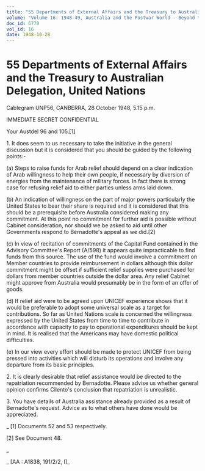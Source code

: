 ```yaml
---
title: "55 Departments of External Affairs and the Treasury to Australian Delegation, United Nations"
volume: "Volume 16: 1948-49, Australia and the Postwar World - Beyond the Region"
doc_id: 6770
vol_id: 16
date: 1948-10-28
---
```


# 55 Departments of External Affairs and the Treasury to Australian Delegation, United Nations

Cablegram UNP56, CANBERRA, 28 October 1948, 5.15 p.m.

IMMEDIATE SECRET CONFIDENTIAL

Your Austdel 96 and 105.[1]

1\. It does seem to us necessary to take the initiative in the general discussion but it is considered that you should be guided by the following points:-

(a) Steps to raise funds for Arab relief should depend on a clear indication of Arab willingness to help their own people, if necessary by diversion of energies from the maintenance of military forces. In fact there is strong case for refusing relief aid to either parties unless arms laid down.

(b) An indication of willingness on the part of major powers particularly the United States to bear their share is required and it is considered that this should be a prerequisite before Australia considered making any commitment. At this point no commitment for further aid is possible without Cabinet consideration, nor should we be asked to aid until other Governments respond to Bernadotte's appeal as we did.[2]

(c) In view of recitation of commitments of the Capital Fund contained in the Advisory Committee's Report (A/598) it appears quite impracticable to find funds from this source. The use of the fund would involve a commitment on Member countries to provide reimbursement in dollars although this dollar commitment might be offset if sufficient relief supplies were purchased for dollars from member countries outside the dollar area. Any relief Cabinet might approve from Australia would presumably be in the form of an offer of goods.

(d) If relief aid were to be agreed upon UNICEF experience shows that it would be preferable to adopt some universal scale as a target for contributions. So far as United Nations scale is concerned the willingness expressed by the United States from time to time to contribute in accordance with capacity to pay to operational expenditures should be kept in mind. It is realised that the Americans may have domestic political difficulties.

(e) In our view every effort should be made to protect UNICEF from being pressed into activities which will disturb its operations and involve any departure from its basic principles.

2\. It is clearly desirable that relief assistance would be directed to the repatriation recommended by Bernadotte. Please advise us whether general opinion confirms Cilento's conclusion that repatriation is unrealistic.

3\. You have details of Australia assistance already provided as a result of Bernadotte's request. Advice as to what others have done would be appreciated.

_ [1] Documents 52 and 53 respectively.

[2] See Document 48.

_

_ [AA : A1838, 191/2/2, I]_
